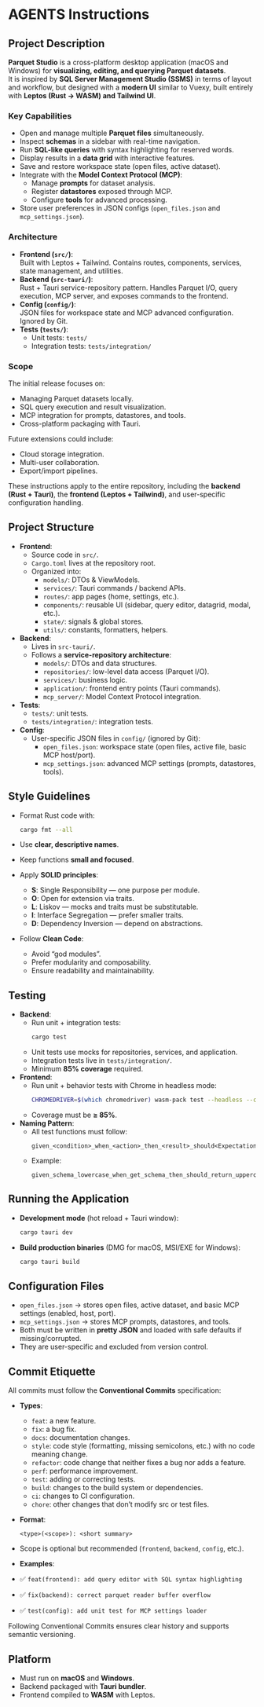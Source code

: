 # AGENTS Instructions

## Project Description
**Parquet Studio** is a cross-platform desktop application (macOS and Windows) for **visualizing, editing, and querying Parquet datasets**.  
It is inspired by **SQL Server Management Studio (SSMS)** in terms of layout and workflow, but designed with a **modern UI** similar to Vuexy, built entirely with **Leptos (Rust → WASM) and Tailwind UI**.  

### Key Capabilities
- Open and manage multiple **Parquet files** simultaneously.
- Inspect **schemas** in a sidebar with real-time navigation.
- Run **SQL-like queries** with syntax highlighting for reserved words.
- Display results in a **data grid** with interactive features.
- Save and restore workspace state (open files, active dataset).
- Integrate with the **Model Context Protocol (MCP)**:
  - Manage **prompts** for dataset analysis.
  - Register **datastores** exposed through MCP.
  - Configure **tools** for advanced processing.
- Store user preferences in JSON configs (`open_files.json` and `mcp_settings.json`).

### Architecture
- **Frontend (`src/`)**:  
  Built with Leptos + Tailwind. Contains routes, components, services, state management, and utilities.
- **Backend (`src-tauri/`)**:  
  Rust + Tauri service-repository pattern. Handles Parquet I/O, query execution, MCP server, and exposes commands to the frontend.
- **Config (`config/`)**:  
  JSON files for workspace state and MCP advanced configuration. Ignored by Git.
- **Tests (`tests/`)**:  
  - Unit tests: `tests/`  
  - Integration tests: `tests/integration/`  

### Scope
The initial release focuses on:
- Managing Parquet datasets locally.
- SQL query execution and result visualization.
- MCP integration for prompts, datastores, and tools.
- Cross-platform packaging with Tauri.  

Future extensions could include:
- Cloud storage integration.
- Multi-user collaboration.
- Export/import pipelines.

These instructions apply to the entire repository, including the **backend (Rust + Tauri)**, the **frontend (Leptos + Tailwind)**, and user-specific configuration handling.

## Project Structure
- **Frontend**:
  - Source code in `src/`.
  - `Cargo.toml` lives at the repository root.
  - Organized into:
    - `models/`: DTOs & ViewModels.
    - `services/`: Tauri commands / backend APIs.
    - `routes/`: app pages (home, settings, etc.).
    - `components/`: reusable UI (sidebar, query editor, datagrid, modal, etc.).
    - `state/`: signals & global stores.
    - `utils/`: constants, formatters, helpers.
- **Backend**:
  - Lives in `src-tauri/`.
  - Follows a **service-repository architecture**:
    - `models/`: DTOs and data structures.
    - `repositories/`: low-level data access (Parquet I/O).
    - `services/`: business logic.
    - `application/`: frontend entry points (Tauri commands).
    - `mcp_server/`: Model Context Protocol integration.
- **Tests**:
  - `tests/`: unit tests.
  - `tests/integration/`: integration tests.
- **Config**:
  - User-specific JSON files in `config/` (ignored by Git):
    - `open_files.json`: workspace state (open files, active file, basic MCP host/port).
    - `mcp_settings.json`: advanced MCP settings (prompts, datastores, tools).

## Style Guidelines
- Format Rust code with:
  ```bash
  cargo fmt --all
  ```

- Use **clear, descriptive names**.
- Keep functions **small and focused**.
- Apply **SOLID principles**:
  - **S**: Single Responsibility — one purpose per module.
  - **O**: Open for extension via traits.
  - **L**: Liskov — mocks and traits must be substitutable.
  - **I**: Interface Segregation — prefer smaller traits.
  - **D**: Dependency Inversion — depend on abstractions.
- Follow **Clean Code**:
  - Avoid “god modules”.
  - Prefer modularity and composability.
  - Ensure readability and maintainability.

## Testing
- **Backend**:
  - Run unit + integration tests:
    ```bash
    cargo test
    ```
  - Unit tests use mocks for repositories, services, and application.
  - Integration tests live in `tests/integration/`.
  - Minimum **85% coverage** required.
- **Frontend**:
  - Run unit + behavior tests with Chrome in headless mode:
    ```bash
    CHROMEDRIVER=$(which chromedriver) wasm-pack test --headless --chrome --test frontend
    ```
  - Coverage must be **≥ 85%**.
- **Naming Pattern**:
  - All test functions must follow:
    ```
    given_<condition>_when_<action>_then_<result>_should<Expectation>
    ```
  - Example:
    ```
    given_schema_lowercase_when_get_schema_then_should_return_uppercase
    ```

## Running the Application
- **Development mode** (hot reload + Tauri window):
  ```bash
  cargo tauri dev
  ```

- **Build production binaries** (DMG for macOS, MSI/EXE for Windows):
  ```bash
  cargo tauri build
  ```

## Configuration Files
- `open_files.json` → stores open files, active dataset, and basic MCP settings (enabled, host, port).
- `mcp_settings.json` → stores MCP prompts, datastores, and tools.
- Both must be written in **pretty JSON** and loaded with safe defaults if missing/corrupted.
- They are user-specific and excluded from version control.

## Commit Etiquette
All commits must follow the **Conventional Commits** specification:

- **Types**:
  - `feat`: a new feature.
  - `fix`: a bug fix.
  - `docs`: documentation changes.
  - `style`: code style (formatting, missing semicolons, etc.) with no code meaning change.
  - `refactor`: code change that neither fixes a bug nor adds a feature.
  - `perf`: performance improvement.
  - `test`: adding or correcting tests.
  - `build`: changes to the build system or dependencies.
  - `ci`: changes to CI configuration.
  - `chore`: other changes that don’t modify src or test files.
- **Format**:
  ```
  <type>(<scope>): <short summary>
  ```

- Scope is optional but recommended (`frontend`, `backend`, `config`, etc.).
- **Examples**:
- ✅ `feat(frontend): add query editor with SQL syntax highlighting`
- ✅ `fix(backend): correct parquet reader buffer overflow`
- ✅ `test(config): add unit test for MCP settings loader`

Following Conventional Commits ensures clear history and supports semantic versioning.

## Platform
- Must run on **macOS** and **Windows**.
- Backend packaged with **Tauri bundler**.
- Frontend compiled to **WASM** with Leptos.